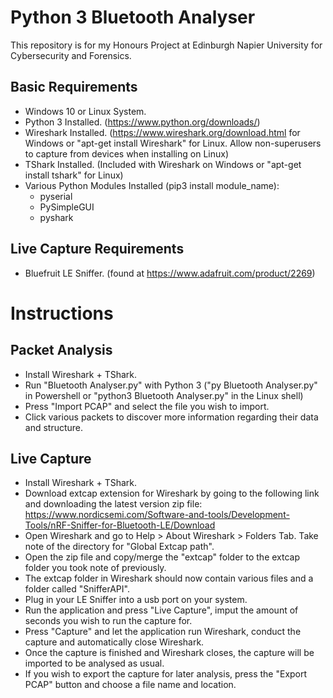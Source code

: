 # Python 3 Bluetooth Analyser

This repository is for my Honours Project at Edinburgh Napier University for Cybersecurity and Forensics.

## Basic Requirements
- Windows 10 or Linux System.
- Python 3 Installed. (https://www.python.org/downloads/)
- Wireshark Installed. (https://www.wireshark.org/download.html for Windows or "apt-get install Wireshark" for Linux. Allow non-superusers to capture from devices when installing on Linux)
- TShark Installed. (Included with Wireshark on Windows or "apt-get install tshark" for Linux)
- Various Python Modules Installed (pip3 install module_name):
    - pyserial
    - PySimpleGUI
    - pyshark
## Live Capture Requirements
- Bluefruit LE Sniffer. (found at https://www.adafruit.com/product/2269)

# Instructions
## Packet Analysis
- Install Wireshark + TShark.
- Run "Bluetooth Analyser.py" with Python 3 ("py Bluetooth Analyser.py" in Powershell or "python3 Bluetooth Analyser.py" in the Linux shell)
- Press "Import PCAP" and select the file you wish to import.
- Click various packets to discover more information regarding their data and structure.

## Live Capture
- Install Wireshark + TShark.
- Download extcap extension for Wireshark by going to the following link and downloading the latest version zip file: https://www.nordicsemi.com/Software-and-tools/Development-Tools/nRF-Sniffer-for-Bluetooth-LE/Download
- Open Wireshark and go to Help > About Wireshark > Folders Tab. Take note of the directory for "Global Extcap path".
- Open the zip file and copy/merge the "extcap" folder to the extcap folder you took note of previously.
- The extcap folder in Wireshark should now contain various files and a folder called "SnifferAPI".
- Plug in your LE Sniffer into a usb port on your system.
- Run the application and press "Live Capture", imput the amount of seconds you wish to run the capture for.
- Press "Capture" and let the application run Wireshark, conduct the capture and automatically close Wireshark.
- Once the capture is finished and Wireshark closes, the capture will be imported to be analysed as usual.
- If you wish to export the capture for later analysis, press the "Export PCAP" button and choose a file name and location.
